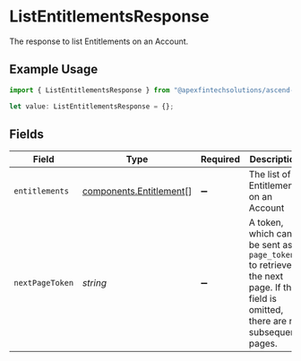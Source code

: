 # ListEntitlementsResponse

The response to list Entitlements on an Account.

## Example Usage

```typescript
import { ListEntitlementsResponse } from "@apexfintechsolutions/ascend-sdk/models/components";

let value: ListEntitlementsResponse = {};
```

## Fields

| Field                                                                                                                          | Type                                                                                                                           | Required                                                                                                                       | Description                                                                                                                    | Example                                                                                                                        |
| ------------------------------------------------------------------------------------------------------------------------------ | ------------------------------------------------------------------------------------------------------------------------------ | ------------------------------------------------------------------------------------------------------------------------------ | ------------------------------------------------------------------------------------------------------------------------------ | ------------------------------------------------------------------------------------------------------------------------------ |
| `entitlements`                                                                                                                 | [components.Entitlement](../../models/components/entitlement.md)[]                                                             | :heavy_minus_sign:                                                                                                             | The list of Entitlements on an Account                                                                                         |                                                                                                                                |
| `nextPageToken`                                                                                                                | *string*                                                                                                                       | :heavy_minus_sign:                                                                                                             | A token, which can be sent as `page_token` to retrieve the next page. If this field is omitted, there are no subsequent pages. | 4ZHd3wAaMD1IQ0ZKS2BKV0FSRVdLW4VLWkY1R1B3MU4                                                                                    |